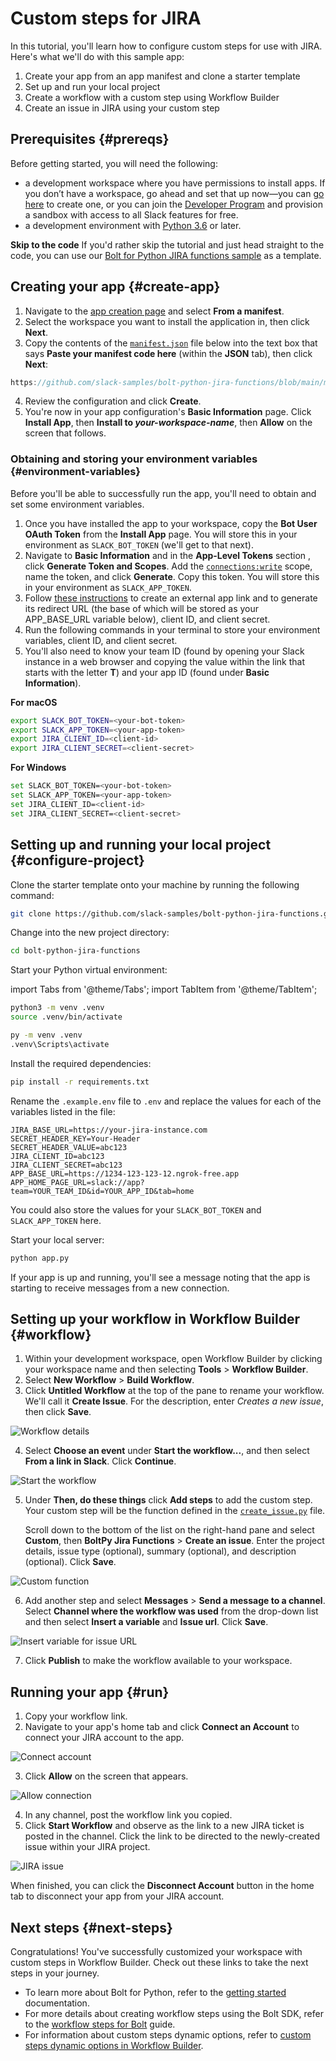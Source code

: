 # Custom steps for JIRA

In this tutorial, you'll learn how to configure custom steps for use with JIRA. Here's what we'll do with this sample app:

1. Create your app from an app manifest and clone a starter template
2. Set up and run your local project
3. Create a workflow with a custom step using Workflow Builder
4. Create an issue in JIRA using your custom step

## Prerequisites {#prereqs}

Before getting started, you will need the following:

* a development workspace where you have permissions to install apps. If you don’t have a workspace, go ahead and set that up now—you can [go here](https://slack.com/get-started#create) to create one, or you can join the [Developer Program](https://api.slack.com/developer-program) and provision a sandbox with access to all Slack features for free.
* a development environment with [Python 3.6](https://www.python.org/downloads/) or later.

**Skip to the code**
If you'd rather skip the tutorial and just head straight to the code, you can use our [Bolt for Python JIRA functions sample](https://github.com/slack-samples/bolt-python-jira-functions) as a template.

## Creating your app {#create-app}

1. Navigate to the [app creation page](https://api.slack.com/apps/new) and select **From a manifest**.
2. Select the workspace you want to install the application in, then click **Next**.
3. Copy the contents of the [`manifest.json`](https://github.com/slack-samples/bolt-python-jira-functions/blob/main/manifest.json) file below into the text box that says **Paste your manifest code here** (within the **JSON** tab), then click **Next**:

```js reference title="manifest.json"
https://github.com/slack-samples/bolt-python-jira-functions/blob/main/manifest.json
```

4. Review the configuration and click **Create**.
5. You're now in your app configuration's **Basic Information** page. Click **Install App**, then **Install to _your-workspace-name_**, then **Allow** on the screen that follows.

### Obtaining and storing your environment variables {#environment-variables}

Before you'll be able to successfully run the app, you'll need to obtain and set some environment variables.

1. Once you have installed the app to your workspace, copy the **Bot User OAuth Token** from the **Install App** page. You will store this in your environment as `SLACK_BOT_TOKEN` (we'll get to that next).
2. Navigate to **Basic Information** and in the **App-Level Tokens** section , click **Generate Token and Scopes**. Add the [`connections:write`](/reference/scopes/connections.write) scope, name the token, and click **Generate**. Copy this token. You will store this in your environment as `SLACK_APP_TOKEN`.
3. Follow [these instructions](https://confluence.atlassian.com/adminjiraserver0909/configure-an-incoming-link-1251415519.html) to create an external app link and to generate its redirect URL (the base of which will be stored as your APP_BASE_URL variable below), client ID, and client secret.
4. Run the following commands in your terminal to store your environment variables, client ID, and client secret.
5. You'll also need to know your team ID (found by opening your Slack instance in a web browser and copying the value within the link that starts with the letter **T**) and your app ID (found under **Basic Information**).

**For macOS**
```bash
export SLACK_BOT_TOKEN=<your-bot-token>
export SLACK_APP_TOKEN=<your-app-token>
export JIRA_CLIENT_ID=<client-id>
export JIRA_CLIENT_SECRET=<client-secret>
```

**For Windows**
```bash
set SLACK_BOT_TOKEN=<your-bot-token>
set SLACK_APP_TOKEN=<your-app-token>
set JIRA_CLIENT_ID=<client-id>
set JIRA_CLIENT_SECRET=<client-secret>
```

## Setting up and running your local project {#configure-project}

Clone the starter template onto your machine by running the following command:

```bash
git clone https://github.com/slack-samples/bolt-python-jira-functions.git
```

Change into the new project directory:

```bash
cd bolt-python-jira-functions
```

Start your Python virtual environment:

import Tabs from '@theme/Tabs';
import TabItem from '@theme/TabItem';

<Tabs groupId="os">
<TabItem value="macos" label="For macOS">

```bash
python3 -m venv .venv
source .venv/bin/activate
```

</TabItem>
<TabItem value="windows" label="For Windows">

```bash
py -m venv .venv
.venv\Scripts\activate
```
</TabItem>
</Tabs>

Install the required dependencies:

```bash
pip install -r requirements.txt
```

Rename the `.example.env` file to `.env` and replace the values for each of the variables listed in the file:

```
JIRA_BASE_URL=https://your-jira-instance.com
SECRET_HEADER_KEY=Your-Header
SECRET_HEADER_VALUE=abc123
JIRA_CLIENT_ID=abc123
JIRA_CLIENT_SECRET=abc123
APP_BASE_URL=https://1234-123-123-12.ngrok-free.app
APP_HOME_PAGE_URL=slack://app?team=YOUR_TEAM_ID&id=YOUR_APP_ID&tab=home
```

You could also store the values for your `SLACK_BOT_TOKEN` and `SLACK_APP_TOKEN` here.

Start your local server:

```bash
python app.py
```

If your app is up and running, you'll see a message noting that the app is starting to receive messages from a new connection.

## Setting up your workflow in Workflow Builder {#workflow}

1. Within your development workspace, open Workflow Builder by clicking your workspace name and then selecting **Tools** > **Workflow Builder**. 
2. Select **New Workflow** > **Build Workflow**.
3. Click **Untitled Workflow** at the top of the pane to rename your workflow. We'll call it **Create Issue**. For the description, enter _Creates a new issue_, then click **Save**.

![Workflow details](1.png)

4. Select **Choose an event** under **Start the workflow...**, and then select **From a link in Slack**. Click **Continue**.

![Start the workflow](2.png)

5. Under **Then, do these things** click **Add steps** to add the custom step. Your custom step will be the function defined in the [`create_issue.py`](https://github.com/slack-samples/bolt-python-jira-functions/blob/main/listeners/functions/create_issue.py) file. 

    Scroll down to the bottom of the list on the right-hand pane and select **Custom**, then **BoltPy Jira Functions** > **Create an issue**. Enter the project details, issue type (optional), summary (optional), and description (optional). Click **Save**.

![Custom function](3.png)

6. Add another step and select **Messages** > **Send a message to a channel**. Select **Channel where the workflow was used** from the drop-down list and then select **Insert a variable** and **Issue url**. Click **Save**.

![Insert variable for issue URL](4.png)

7. Click **Publish** to make the workflow available to your workspace.

## Running your app {#run}

1. Copy your workflow link.
2. Navigate to your app's home tab and click **Connect an Account** to connect your JIRA account to the app. 

![Connect account](5.png)

3. Click **Allow** on the screen that appears.

![Allow connection](6.png)

4. In any channel, post the workflow link you copied.
5. Click **Start Workflow** and observe as the link to a new JIRA ticket is posted in the channel. Click the link to be directed to the newly-created issue within your JIRA project.

![JIRA issue](7.png)

When finished, you can click the **Disconnect Account** button in the home tab to disconnect your app from your JIRA account.

## Next steps {#next-steps}

Congratulations! You've successfully customized your workspace with custom steps in Workflow Builder. Check out these links to take the next steps in your journey.

* To learn more about Bolt for Python, refer to the [getting started](/tools/bolt-python/getting-started) documentation.
* For more details about creating workflow steps using the Bolt SDK, refer to the [workflow steps for Bolt](/workflows/workflow-steps) guide.
* For information about custom steps dynamic options, refer to [custom steps dynamic options in Workflow Builder](/tools/bolt-python/concepts/custom-steps-dynamic-options).
